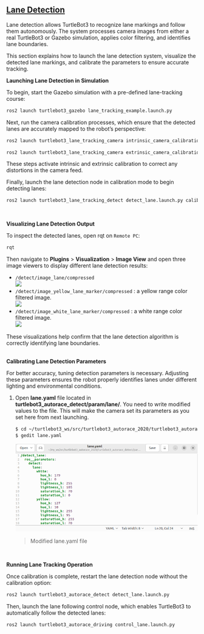 ## [Lane Detection](#lane-detection)

Lane detection allows TurtleBot3 to recognize lane markings and follow them autonomously. The system processes camera images from either a real TurtleBot3 or Gazebo simulation, applies color filtering, and identifies lane boundaries.

This section explains how to launch the lane detection system, visualize the detected lane markings, and calibrate the parameters to ensure accurate tracking.
<br>

**Launching Lane Detection in Simulation**

To begin, start the Gazebo simulation with a pre-defined lane-tracking course:
``` bash
ros2 launch turtlebot3_gazebo lane_tracking_example.launch.py
```  
Next, run the camera calibration processes, which ensure that the detected lanes are accurately mapped to the robot’s perspective:
``` bash
ros2 launch turtlebot3_lane_tracking_camera intrinsic_camera_calibration.launch.py
```  
``` bash
ros2 launch turtlebot3_lane_tracking_camera extrinsic_camera_calibration.launch.py
```  
These steps activate intrinsic and extrinsic calibration to correct any distortions in the camera feed.

Finally, launch the lane detection node in calibration mode to begin detecting lanes:
``` bash
ros2 launch turtlebot3_lane_tracking_detect detect_lane.launch.py calibration_mode:=True
```  
<br>

**Visualizing Lane Detection Output**

To inspect the detected lanes, open rqt on `Remote PC`:
``` bash
rqt
```  
Then navigate to **Plugins** > **Visualization** > **Image View** and open three image viewers to display different lane detection results:
  - `/detect/image_lane/compressed`  
  ![](/assets/images/platform/turtlebot3/autonomous_driving/noetic_detect_image_lane.png)
  - `/detect/image_yellow_lane_marker/compressed` : a yellow range color filtered image.  
  ![](/assets/images/platform/turtlebot3/autonomous_driving/noetic_detect_yellow_lane.png)
  - `/detect/image_white_lane_marker/compressed` : a white range color filtered image.  
  ![](/assets/images/platform/turtlebot3/autonomous_driving/noetic_detect_white_lane.png)

These visualizations help confirm that the lane detection algorithm is correctly identifying lane boundaries.
<br><br>

**Calibrating Lane Detection Parameters**

For better accuracy, tuning detection parameters is necessary. Adjusting these parameters ensures the robot properly identifies lanes under different lighting and environmental conditions.

1. Open **lane.yaml** file located in **turtlebot3_autorace_detect/param/lane/**. You need to write modified values to the file. This will make the camera set its parameters as you set here from next launching. 
    ``` bash
    $ cd ~/turtlebot3_ws/src/turtlebot3_autorace_2020/turtlebot3_autorace_detect/param/lane
    $ gedit lane.yaml
    ```  
    ![](/assets/images/platform/turtlebot3/autonomous_driving/humble_lane_yaml.png)
    > Modified lane.yaml file

<br>

**Running Lane Tracking Operation**

Once calibration is complete, restart the lane detection node without the calibration option:
```bash
ros2 launch turtlebot3_autorace_detect detect_lane.launch.py
```

Then, launch the lane following control node, which enables TurtleBot3 to automatically follow the detected lanes:
```bash
ros2 launch turtlebot3_autorace_driving control_lane.launch.py
```